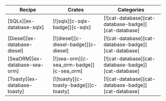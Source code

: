 | Recipe | Crates | Categories |
|--------|--------|------------|
| [SQLx][ex-database-sqlx] | [![sqlx][c-sqlx-badge]][c-sqlx] | [![cat-database][cat-database-badge]][cat-database] |
| [Diesel][ex-database-diesel] | [![diesel][c-diesel-badge]][c-diesel] | [![cat-database][cat-database-badge]][cat-database] |
| [SeaORM][ex-database-sea-orm] | [![sea-orm][c-sea_orm-badge]][c-sea_orm] | [![cat-database][cat-database-badge]][cat-database] |
| [Toasty][ex-database-toasty] | [![toasty][c-toasty-badge]][c-toasty] | [![cat-database][cat-database-badge]][cat-database] |

